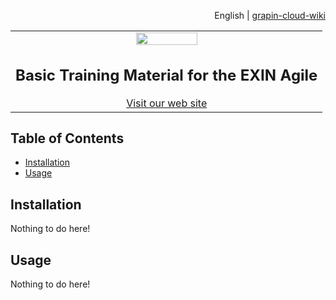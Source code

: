 <div id="readme" class="Box-body readme blob js-code-block-container">
<article class="markdown-body entry-content p-3 p-md-6" itemprop="text">
<p align="right">
English | <a href="https://github.com/grapin/grapin-cloud-wiki/wiki">grapin-cloud-wiki</a>
</p>

<table width="100%">
  <tbody>
    <tr width="100%">
      <td align="center">
        <a>
          <img src="https://github.com/grapin/grapin-employee-handbook/blob/master/png/grapin.png" width="45%" style="max-width:100%;">
        </a>
        <h1>
          Basic Training Material for the EXIN Agile
        </h1>
        <a href="https://boring-secretary.surge.sh">Visit our web site</a>
      </td>
    </tr>
  </tbody>
</table>


## Table of Contents
* [Installation](#installation)
* [Usage](#usage)

## Installation
Nothing to do here!

## Usage
Nothing to do here!